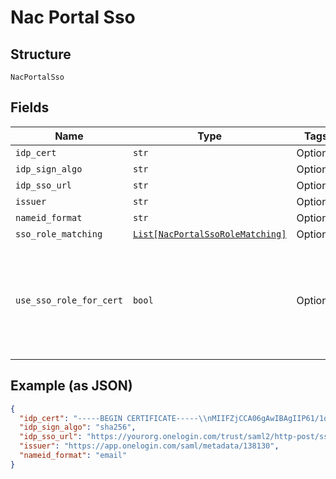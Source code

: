 
# Nac Portal Sso

## Structure

`NacPortalSso`

## Fields

| Name | Type | Tags | Description |
|  --- | --- | --- | --- |
| `idp_cert` | `str` | Optional | - |
| `idp_sign_algo` | `str` | Optional | - |
| `idp_sso_url` | `str` | Optional | - |
| `issuer` | `str` | Optional | - |
| `nameid_format` | `str` | Optional | - |
| `sso_role_matching` | [`List[NacPortalSsoRoleMatching]`](../../doc/models/nac-portal-sso-role-matching.md) | Optional | - |
| `use_sso_role_for_cert` | `bool` | Optional | if it's desired to inject a role into Cert's Subject (so it can be used later on in policy) |

## Example (as JSON)

```json
{
  "idp_cert": "-----BEGIN CERTIFICATE-----\\nMIIFZjCCA06gAwIBAgIIP61/1qm/uDowDQYJKoZIhvcNAQELBQE\\n-----END CERTIFICATE-----",
  "idp_sign_algo": "sha256",
  "idp_sso_url": "https://yourorg.onelogin.com/trust/saml2/http-post/sso/138130",
  "issuer": "https://app.onelogin.com/saml/metadata/138130",
  "nameid_format": "email"
}
```

